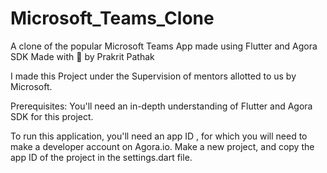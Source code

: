 # Microsoft_Teams_Clone
A clone of the popular Microsoft Teams App made using Flutter and Agora SDK
Made with 💚 by Prakrit Pathak

I made this Project under the Supervision of mentors allotted to us by Microsoft.

Prerequisites:
You'll  need an in-depth understanding of Flutter and Agora SDK for this project.


To run this application, you'll need an app ID , for which you will need to make a developer account on Agora.io.
Make a new project, and copy the app ID of the project in the settings.dart file.

